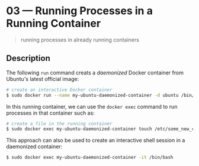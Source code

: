 # 03 &mdash; Running Processes in a Running Container
> running processes in already running containers

## Description
The following `run` command creats a *daemonized* Docker container from Ubuntu's latest official image:

```bash
# create an interactive Docker container
$ sudo docker run --name my-ubuntu-daemonized-container -d ubuntu /bin/sh -c "while true; do echo hello world; sleep 10; done"
```

In this running container, we can use the `docker exec` command to run processes in that container such as:
```bash
# create a file in the running container
$ sudo docker exec my-ubuntu-daemonized-container touch /etc/some_new_config_file
```

This approach can also be used to create an interactive shell session in a daemonized container:
```bash
$ sudo docker exec my-ubuntu-daemonized-container -it /bin/bash
```
